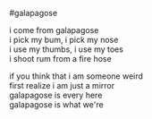 #galapagose

i come from galapagose\
i pick my bum, i pick my nose\
i use my thumbs, i use my toes\
i shoot rum from a fire hose

if you think that i am someone weird\
first realize i am just a mirror\
galapagose is every here\
galapagose is what we're
